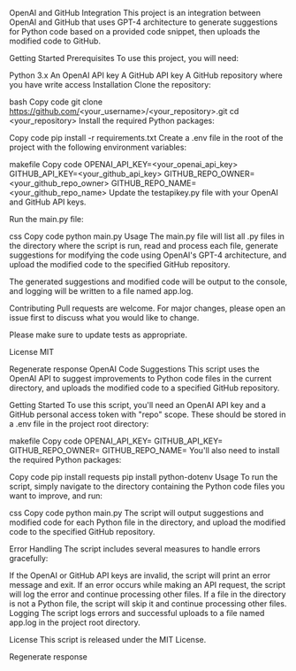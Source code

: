 OpenAI and GitHub Integration
This project is an integration between OpenAI and GitHub that uses GPT-4 architecture to generate suggestions for Python code based on a provided code snippet, then uploads the modified code to GitHub.

Getting Started
Prerequisites
To use this project, you will need:

Python 3.x
An OpenAI API key
A GitHub API key
A GitHub repository where you have write access
Installation
Clone the repository:

bash
Copy code
git clone https://github.com/<your_username>/<your_repository>.git
cd <your_repository>
Install the required Python packages:

Copy code
pip install -r requirements.txt
Create a .env file in the root of the project with the following environment variables:

makefile
Copy code
OPENAI_API_KEY=<your_openai_api_key>
GITHUB_API_KEY=<your_github_api_key>
GITHUB_REPO_OWNER=<your_github_repo_owner>
GITHUB_REPO_NAME=<your_github_repo_name>
Update the testapikey.py file with your OpenAI and GitHub API keys.

Run the main.py file:

css
Copy code
python main.py
Usage
The main.py file will list all .py files in the directory where the script is run, read and process each file, generate suggestions for modifying the code using OpenAI's GPT-4 architecture, and upload the modified code to the specified GitHub repository.

The generated suggestions and modified code will be output to the console, and logging will be written to a file named app.log.

Contributing
Pull requests are welcome. For major changes, please open an issue first to discuss what you would like to change.

Please make sure to update tests as appropriate.

License
MIT





Regenerate response
OpenAI Code Suggestions
This script uses the OpenAI API to suggest improvements to Python code files in the current directory, and uploads the modified code to a specified GitHub repository.

Getting Started
To use this script, you'll need an OpenAI API key and a GitHub personal access token with "repo" scope. These should be stored in a .env file in the project root directory:

makefile
Copy code
OPENAI_API_KEY=<your OpenAI API key>
GITHUB_API_KEY=<your GitHub personal access token>
GITHUB_REPO_OWNER=<GitHub repository owner>
GITHUB_REPO_NAME=<GitHub repository name>
You'll also need to install the required Python packages:

Copy code
pip install requests
pip install python-dotenv
Usage
To run the script, simply navigate to the directory containing the Python code files you want to improve, and run:

css
Copy code
python main.py
The script will output suggestions and modified code for each Python file in the directory, and upload the modified code to the specified GitHub repository.

Error Handling
The script includes several measures to handle errors gracefully:

If the OpenAI or GitHub API keys are invalid, the script will print an error message and exit.
If an error occurs while making an API request, the script will log the error and continue processing other files.
If a file in the directory is not a Python file, the script will skip it and continue processing other files.
Logging
The script logs errors and successful uploads to a file named app.log in the project root directory.

License
This script is released under the MIT License.





Regenerate response

